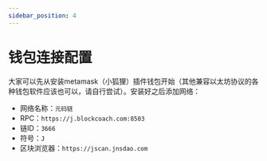 ```yaml
---
sidebar_position: 4
---
```


# 钱包连接配置

大家可以先从安装metamask（小狐狸）插件钱包开始（其他兼容以太坊协议的各种钱包软件应该也可以，请自行尝试）。安装好之后添加网络：

- 网络名称：```元码链```
- RPC：```https://j.blockcoach.com:8503```
- 链ID：```3666```
- 符号：```J```
- 区块浏览器：```https://jscan.jnsdao.com```


